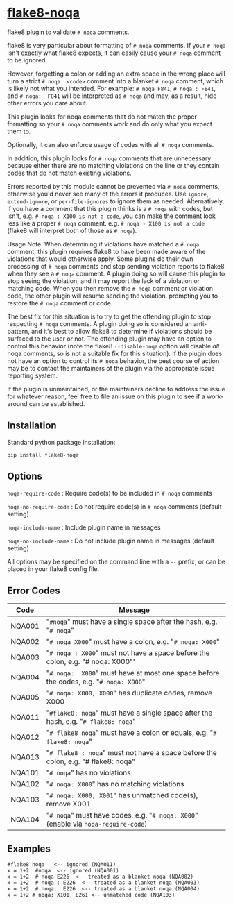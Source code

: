 [flake8-noqa](https://github.com/plinss/flake8-noqa)
==========

flake8 plugin to validate `# noqa` comments.

flake8 is very particular about formatting of `# noqa` comments.
If your `# noqa` isn't exactly what flake8 expects,
it can easily cause your `# noqa` comment to be ignored.

However, forgetting a colon or adding an extra space in the wrong place
will turn a strict `# noqa: <code>` comment
into a blanket `# noqa` comment,
which is likely not what you intended.
For example:
`# noqa F841`,
`# noqa : F841`,
and `# noqa:  F841`
will be interpreted as `# noqa`
and may, as a result,
hide other errors you care about.

This plugin looks for noqa comments
that do not match the proper formatting
so your `# noqa` comments work and do only what you expect them to.

Optionally, it can also enforce usage of codes with all `# noqa` comments.

In addition, this plugin looks for `# noqa` comments that are unnecessary
because either there are no matching violations on the line
or they contain codes that do not match existing violations.

Errors reported by this module cannot be prevented via `# noqa` comments,
otherwise you'd never see many of the errors it produces.
Use `ignore`, `extend-ignore`, or `per-file-ignores` to ignore them as needed.
Alternatively, if you have a comment that this plugin thinks is a
`# noqa` with codes,
but isn't,
e.g. `# noqa : X100 is not a code`,
you can make the comment look less like a proper `# noqa` comment.
e.g. `# noqa - X100 is not a code`
(flake8 will interpret both of those as `# noqa`).

Usage Note:
When determining if violations have matched a `# noqa` comment,
this plugin requires flake8 to have been made aware of the violations
that would otherwise apply.
Some plugins do their own processing of `# noqa` comments 
and stop sending violation reports to flake8 when they see a `# noqa` comment.
A plugin doing so will cause this plugin to stop seeing the violation,
and it may report the lack of a violation or matching code.
When you then remove the `# noqa` comment or violation code, 
the other plugin will resume sending the violation,
prompting you to restore the `# noqa` comment or code.

The best fix for this situation is to try to get the offending plugin
to stop respecting `# noqa` comments.
A plugin doing so is considered an anti-pattern,
and it's best to allow flake8 to determine if violations should be 
surfaced to the user or not.
The offending plugin may have an option to control this behavior
(note the flake8 `--disable-noqa` option will disable *all* noqa comments,
so is not a suitable fix for this situation).
If the plugin does not have an option to control its `# noqa` behavior, 
the best course of action may be to contact the maintainers of 
the plugin via the appropriate issue reporting system.

If the plugin is unmaintained,
or the maintainers decline to address the issue for whatever reason,
feel free to file an issue on this plugin
to see if a work-around can be established.


Installation
------------

Standard python package installation:

    pip install flake8-noqa


Options
-------
`noqa-require-code`
: Require code(s) to be included in  `# noqa` comments

`noqa-no-require-code`
: Do not require code(s) in `# noqa` comments (default setting)

`noqa-include-name`
: Include plugin name in messages

`noqa-no-include-name`
: Do not include plugin name in messages (default setting)

All options may be specified on the command line with a `--` prefix,
or can be placed in your flake8 config file.


Error Codes
-----------

| Code   | Message |
|--------|---------|
| NQA001 | "`#noqa`" must have a single space after the hash, e.g. "`# noqa`" |
| NQA002 | "`# noqa X000`" must have a colon, e.g. "`# noqa: X000`" |
| NQA003 | "`# noqa : X000`" must not have a space before the colon, e.g. "# noqa: X000"' |
| NQA004 | "<code># noqa:&nbsp;&nbsp;X000</code>" must have at most one space before the codes, e.g. "`# noqa: X000`" |
| NQA005 | "`# noqa: X000, X000`" has duplicate codes, remove X000 |
| NQA011 | "`#flake8: noqa`" must have a single space after the hash, e.g. "`# flake8: noqa`" |
| NQA012 | "`# flake8 noqa`" must have a colon or equals, e.g. "`# flake8: noqa`" |
| NQA013 | "`# flake8 : noqa`" must not have a space before the colon, e.g. "# flake8: noqa" |
| NQA101 | "`# noqa`" has no violations |
| NQA102 | "`# noqa: X000`" has no matching violations |
| NQA103 | "`# noqa: X000, X001`" has unmatched code(s), remove X001 |
| NQA104 | "`# noqa`" must have codes, e.g. "`# noqa: X000`" (enable via `noqa-require-code`) |


Examples
--------

```
#flake8 noqa   <-- ignored (NQA011)
x = 1+2  #noqa  <-- ignored (NQA001)
x = 1+2  # noqa E226  <-- treated as a blanket noqa (NQA002)
x = 1+2  # noqa : E226  <-- treated as a blanket noqa (NQA003)
x = 1+2  # noqa:  E226  <-- treated as a blanket noqa (NQA004)
x = 1+2 # noqa: X101, E261 <-- unmatched code (NQA103)
```
